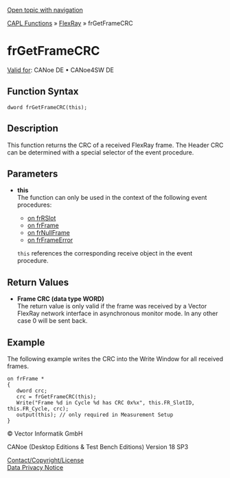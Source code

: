 [Open topic with navigation](../../../../../CANoeDEFamily.htm#Topics/CAPLFunctions/FlexRay/Functions/CAPLfunctionFRGetFrameCRC.md)

[CAPL Functions](../../CAPLfunctions.md) » [FlexRay](../CAPLfunctionsFlexrayOverview.md) » frGetFrameCRC

# frGetFrameCRC

[Valid for](../../../Shared/FeatureAvailability.md):  CANoe DE • CANoe4SW DE

## Function Syntax

```
dword frGetFrameCRC(this);
```

## Description

This function returns the CRC of a received FlexRay frame. The Header CRC can be determined with a special selector of the event procedure.

## Parameters

- **this**  
  The function can only be used in the context of the following event procedures:
  - [on frRSlot](../EventProcedures/CAPLfunctionOnFRSlot.md)
  - [on frFrame](../EventProcedures/CAPLfunctionOnFRFrame.md)
  - [on frNullFrame](../EventProcedures/CAPLfunctionOnFRNnullFrame.md)
  - [on frFrameError](../EventProcedures/CAPLfunctionOnFRFrameError.md)

  `this` references the corresponding receive object in the event procedure.

## Return Values

- **Frame CRC (data type WORD)**  
  The return value is only valid if the frame was received by a Vector FlexRay network interface in asynchronous monitor mode. In any other case 0 will be sent back.

## Example

The following example writes the CRC into the Write Window for all received frames.

```capl
on frFrame *
{
   dword crc;
   crc = frGetFrameCRC(this);
   Write("Frame %d in Cycle %d has CRC 0x%x", this.FR_SlotID, this.FR_Cycle, crc);
   output(this); // only required in Measurement Setup
}
```

© Vector Informatik GmbH

CANoe (Desktop Editions & Test Bench Editions) Version 18 SP3

[Contact/Copyright/License](../../../Shared/ContactCopyrightLicense.md)  
[Data Privacy Notice](https://www.vector.com/int/en/company/get-info/privacy-policy/)